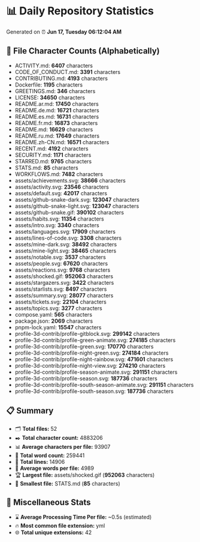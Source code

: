 # 📊 Daily Repository Statistics
Generated on ⏰ **Jun 17, Tuesday 06:12:04 AM**

## 📂 File Character Counts (Alphabetically)
- ACTIVITY.md: **6407** characters
- CODE_OF_CONDUCT.md: **3391** characters
- CONTRIBUTING.md: **4193** characters
- Dockerfile: **1195** characters
- GREETINGS.md: **346** characters
- LICENSE: **34650** characters
- README.ar.md: **17450** characters
- README.de.md: **16721** characters
- README.es.md: **16731** characters
- README.fr.md: **16873** characters
- README.md: **16629** characters
- README.ru.md: **17649** characters
- README.zh-CN.md: **16571** characters
- RECENT.md: **4192** characters
- SECURITY.md: **1171** characters
- STARRED.md: **9765** characters
- STATS.md: **85** characters
- WORKFLOWS.md: **7482** characters
- assets/achievements.svg: **38666** characters
- assets/activity.svg: **23546** characters
- assets/default.svg: **42017** characters
- assets/github-snake-dark.svg: **123047** characters
- assets/github-snake-light.svg: **123047** characters
- assets/github-snake.gif: **390102** characters
- assets/habits.svg: **11354** characters
- assets/intro.svg: **3340** characters
- assets/languages.svg: **17909** characters
- assets/lines-of-code.svg: **3308** characters
- assets/mine-dark.svg: **38492** characters
- assets/mine-light.svg: **38465** characters
- assets/notable.svg: **3537** characters
- assets/people.svg: **67620** characters
- assets/reactions.svg: **9768** characters
- assets/shocked.gif: **952063** characters
- assets/stargazers.svg: **3422** characters
- assets/starlists.svg: **8497** characters
- assets/summary.svg: **28077** characters
- assets/tickets.svg: **22104** characters
- assets/topics.svg: **3277** characters
- compose.yaml: **565** characters
- package.json: **2069** characters
- pnpm-lock.yaml: **15547** characters
- profile-3d-contrib/profile-gitblock.svg: **299142** characters
- profile-3d-contrib/profile-green-animate.svg: **274185** characters
- profile-3d-contrib/profile-green.svg: **170770** characters
- profile-3d-contrib/profile-night-green.svg: **274184** characters
- profile-3d-contrib/profile-night-rainbow.svg: **471601** characters
- profile-3d-contrib/profile-night-view.svg: **274210** characters
- profile-3d-contrib/profile-season-animate.svg: **291151** characters
- profile-3d-contrib/profile-season.svg: **187736** characters
- profile-3d-contrib/profile-south-season-animate.svg: **291151** characters
- profile-3d-contrib/profile-south-season.svg: **187736** characters

## 📋 Summary
- 🗂️ **Total files:** 52
- ✒️ **Total character count:** 4883206
- 📊 **Average characters per file:** 93907
- 📝 **Total word count:** 259441
- 🧾 **Total lines:** 14906
- 📐 **Average words per file:** 4989
- 🏆 **Largest file:** assets/shocked.gif (**952063** characters)
- 🥉 **Smallest file:** STATS.md (**85** characters)

## 🌟 Miscellaneous Stats
- ⌛ **Average Processing Time Per file:** ~0.5s (estimated)
- 🔥 **Most common file extension:** yml
- 🌐 **Total unique extensions:** 42
